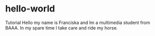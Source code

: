 # hello-world
Tutorial
Hello my name is Franciska and Im a multimedia student from BAAA. 
In my spare time I take care and ride my horse. 

